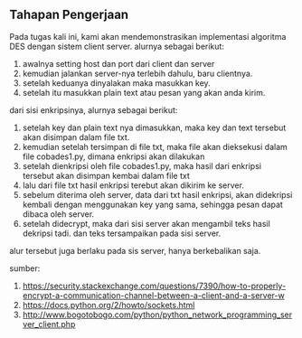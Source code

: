 ## Tahapan Pengerjaan
Pada tugas kali ini, kami akan mendemonstrasikan implementasi algoritma DES dengan sistem client server. alurnya sebagai berikut:

1. awalnya setting host dan port dari client dan server
2. kemudian jalankan server-nya terlebih dahulu, baru clientnya.
3. setelah keduanya dinyalakan maka masukkan key.
4. setelah itu masukkan plain text atau pesan yang akan anda kirim.

dari sisi enkripsinya, alurnya sebagai berikut:
1. setelah key dan plain text nya dimasukkan, maka key dan text tersebut akan disimpan dalam file txt.
2. kemudian setelah tersimpan di file txt, maka file akan dieksekusi dalam file cobades1.py, dimana enkripsi akan dilakukan
3. setelah dienkripsi oleh file cobades1.py, maka hasil dari enkripsi tersebut akan disimpan kembai dalam file txt
4. lalu dari file txt hasil enkripsi terebut akan dikirim ke server.
5. sebelum diterima oleh server, data dari txt hasil enkripsi, akan didekripsi kembali dengan menggunakan key yang sama, sehingga pesan dapat dibaca oleh server.
6. setelah didecrypt, maka dari sisi server akan mengambil teks hasil dekripsi tadi. dan teks tersampaikan pada sisi server.

alur tersebut juga berlaku pada sis server, hanya berkebalikan saja.

sumber: 
1. https://security.stackexchange.com/questions/7390/how-to-properly-encrypt-a-communication-channel-between-a-client-and-a-server-w
2. https://docs.python.org/2/howto/sockets.html
3. http://www.bogotobogo.com/python/python_network_programming_server_client.php
